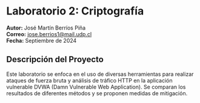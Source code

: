 # Laboratorio 2: Criptografía

**Autor:** José Martín Berríos Piña  
**Correo:** jose.berrios1@mail.udp.cl  
**Fecha:** Septiembre de 2024

## Descripción del Proyecto

Este laboratorio se enfoca en el uso de diversas herramientas para realizar ataques de fuerza bruta y análisis de tráfico HTTP en la aplicación vulnerable DVWA (Damn Vulnerable Web Application). Se comparan los resultados de diferentes métodos y se proponen medidas de mitigación.
